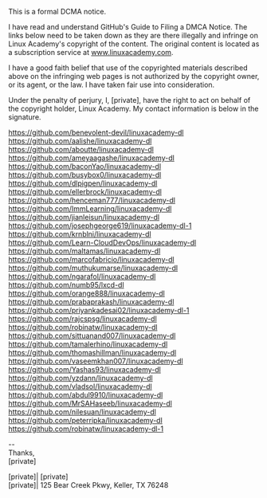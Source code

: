 This is a formal DCMA notice.     
   
I have read and understand GitHub's Guide to Filing a DMCA Notice. The links below need to be taken down as they are there illegally and infringe on Linux Academy's copyright of the content. The original content is located as a subscription service at www.linuxacademy.com.    
   
I have a good faith belief that use of the copyrighted materials described above on the infringing web pages is not authorized by the copyright owner, or its agent, or the law. I have taken fair use into consideration.    
   
Under the penalty of perjury, I, [private], have the right to act on behalf of the copyright holder, Linux Academy. My contact information is below in the signature.    
   
https://github.com/benevolent-devil/linuxacademy-dl   
https://github.com/aalishe/linuxacademy-dl   
https://github.com/aboutte/linuxacademy-dl   
https://github.com/ameyaagashe/linuxacademy-dl   
https://github.com/baconYao/linuxacademy-dl   
https://github.com/busybox0/linuxacademy-dl   
https://github.com/dlpigpen/linuxacademy-dl   
https://github.com/ellerbrock/linuxacademy-dl   
https://github.com/henceman777/linuxacademy-dl   
https://github.com/ImmLearning/linuxacademy-dl   
https://github.com/jianleisun/linuxacademy-dl   
https://github.com/josephgeorge619/linuxacademy-dl-1   
https://github.com/krnblni/linuxacademy-dl   
https://github.com/Learn-CloudDevOps/linuxacademy-dl   
https://github.com/maltamas/linuxacademy-dl   
https://github.com/marcofabricio/linuxacademy-dl   
https://github.com/muthukumarse/linuxacademy-dl   
https://github.com/ngarafol/linuxacademy-dl   
https://github.com/numb95/lxcd-dl   
https://github.com/orange888/linuxacademy-dl   
https://github.com/prabaprakash/linuxacademy-dl   
https://github.com/priyankadesai02/linuxacademy-dl-1   
https://github.com/rajcspsg/linuxacademy-dl   
https://github.com/robinatw/linuxacademy-dl   
https://github.com/sittuanand007/linuxacademy-dl   
https://github.com/tamalerhino/linuxacademy-dl   
https://github.com/thomashillman/linuxacademy-dl   
https://github.com/vaseemkhan007/linuxacademy-dl   
https://github.com/Yashas93/linuxacademy-dl   
https://github.com/yzdann/linuxacademy-dl   
https://github.com/vladsol/linuxacademy-dl   
https://github.com/abdul9910/linuxacademy-dl   
https://github.com/MrSAHaseeb/linuxacademy-dl   
https://github.com/nilesuan/linuxacademy-dl   
https://github.com/peterripka/linuxacademy-dl   
https://github.com/robinatw/linuxacademy-dl-1   
   
--    
Thanks,     
[private]    

[private]| [private]  
[private]| 125 Bear Creek Pkwy, Keller, TX 76248     
